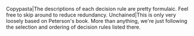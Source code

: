 Copypasta|The descriptions of each decision rule are pretty formulaic. Feel free to skip around to reduce redundancy.
Unchained|This is only very loosely based on Peterson's book. More than anything, we're just following the selection and ordering of decision rules listed there.
